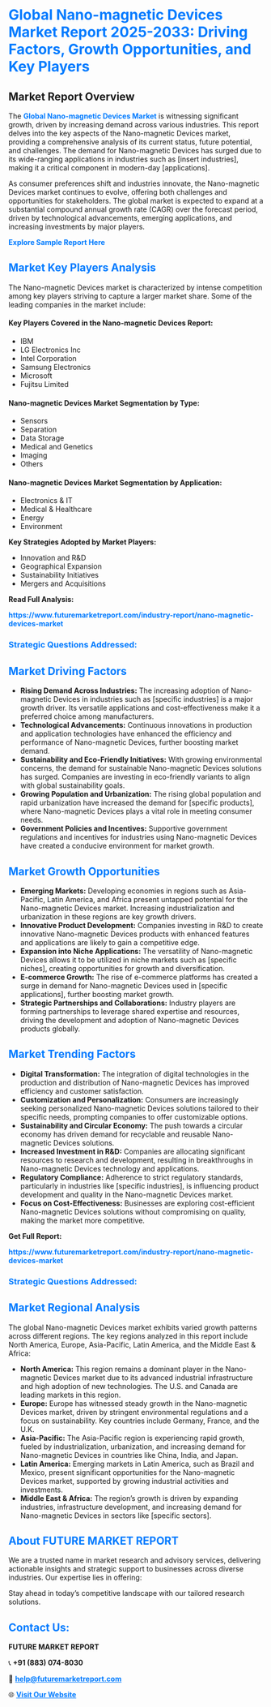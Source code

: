 <h1 style="color: #007BFF;">Global Nano-magnetic Devices Market Report 2025-2033: Driving Factors, Growth Opportunities, and Key Players</h1>

<section id="overview">
<h2>Market Report Overview</h2>
<p>The <a href="https://www.futuremarketreport.com/industry-report/nano-magnetic-devices-market" style="color: #007BFF; text-decoration: none;"><strong>Global Nano-magnetic Devices Market</strong></a> is witnessing significant growth, driven by increasing demand across various industries. This report delves into the key aspects of the Nano-magnetic Devices market, providing a comprehensive analysis of its current status, future potential, and challenges. The demand for Nano-magnetic Devices has surged due to its wide-ranging applications in industries such as [insert industries], making it a critical component in modern-day [applications].</p>
<p>As consumer preferences shift and industries innovate, the Nano-magnetic Devices market continues to evolve, offering both challenges and opportunities for stakeholders. The global market is expected to expand at a substantial compound annual growth rate (CAGR) over the forecast period, driven by technological advancements, emerging applications, and increasing investments by major players.</p>
</section>

<section id="overview">
<p><a href="https://www.futuremarketreport.com/request-sample/reportId=76300" style="color: #007BFF; text-decoration: none;"><strong>Explore Sample Report Here</strong></a></p>
</section>

<section id="key-players">
<h2 style="color: #007BFF;">Market Key Players Analysis</h2>
<p>The Nano-magnetic Devices market is characterized by intense competition among key players striving to capture a larger market share. Some of the leading companies in the market include:</p>
<h4>Key Players Covered in the Nano-magnetic Devices Report:</h4>
<ul><li>IBM</li><li>LG Electronics Inc</li><li>Intel Corporation</li><li>Samsung Electronics</li><li>Microsoft</li><li>Fujitsu Limited</li></ul>
<h4>Nano-magnetic Devices Market Segmentation by Type:</h4>
<ul><li>Sensors</li><li>Separation</li><li>Data Storage</li><li>Medical and Genetics</li><li>Imaging</li><li>Others</li></ul>

<h4>Nano-magnetic Devices Market Segmentation by Application:</h4>
<ul><li>Electronics &amp; IT</li><li>Medical &amp; Healthcare</li><li>Energy</li><li>Environment</li></ul>
<p><strong>Key Strategies Adopted by Market Players:</strong></p>
<ul>
<li>Innovation and R&D</li>
<li>Geographical Expansion</li>
<li>Sustainability Initiatives</li>
<li>Mergers and Acquisitions</li>
</ul>
</section>

<section>
<p><strong>Read Full Analysis: </strong></p><a href="https://www.futuremarketreport.com/industry-report/nano-magnetic-devices-market" style="color: #007BFF; text-decoration: none;"><strong>https://www.futuremarketreport.com/industry-report/nano-magnetic-devices-market</strong></a>
<h3 style="color: #007BFF;">Strategic Questions Addressed:</h3>
</section>

<section id="driving-factors">
<h2 style="color: #007BFF;">Market Driving Factors</h2>
<ul>
<li><strong>Rising Demand Across Industries:</strong> The increasing adoption of Nano-magnetic Devices in industries such as [specific industries] is a major growth driver. Its versatile applications and cost-effectiveness make it a preferred choice among manufacturers.</li>
<li><strong>Technological Advancements:</strong> Continuous innovations in production and application technologies have enhanced the efficiency and performance of Nano-magnetic Devices, further boosting market demand.</li>
<li><strong>Sustainability and Eco-Friendly Initiatives:</strong> With growing environmental concerns, the demand for sustainable Nano-magnetic Devices solutions has surged. Companies are investing in eco-friendly variants to align with global sustainability goals.</li>
<li><strong>Growing Population and Urbanization:</strong> The rising global population and rapid urbanization have increased the demand for [specific products], where Nano-magnetic Devices plays a vital role in meeting consumer needs.</li>
<li><strong>Government Policies and Incentives:</strong> Supportive government regulations and incentives for industries using Nano-magnetic Devices have created a conducive environment for market growth.</li>
</ul>
</section>

<section id="growth-opportunities">
<h2 style="color: #007BFF;">Market Growth Opportunities</h2>
<ul>
<li><strong>Emerging Markets:</strong> Developing economies in regions such as Asia-Pacific, Latin America, and Africa present untapped potential for the Nano-magnetic Devices market. Increasing industrialization and urbanization in these regions are key growth drivers.</li>
<li><strong>Innovative Product Development:</strong> Companies investing in R&D to create innovative Nano-magnetic Devices products with enhanced features and applications are likely to gain a competitive edge.</li>
<li><strong>Expansion into Niche Applications:</strong> The versatility of Nano-magnetic Devices allows it to be utilized in niche markets such as [specific niches], creating opportunities for growth and diversification.</li>
<li><strong>E-commerce Growth:</strong> The rise of e-commerce platforms has created a surge in demand for Nano-magnetic Devices used in [specific applications], further boosting market growth.</li>
<li><strong>Strategic Partnerships and Collaborations:</strong> Industry players are forming partnerships to leverage shared expertise and resources, driving the development and adoption of Nano-magnetic Devices products globally.</li>
</ul>
</section>

<section id="trending-factors">
<h2 style="color: #007BFF;">Market Trending Factors</h2>
<ul>
<li><strong>Digital Transformation:</strong> The integration of digital technologies in the production and distribution of Nano-magnetic Devices has improved efficiency and customer satisfaction.</li>
<li><strong>Customization and Personalization:</strong> Consumers are increasingly seeking personalized Nano-magnetic Devices solutions tailored to their specific needs, prompting companies to offer customizable options.</li>
<li><strong>Sustainability and Circular Economy:</strong> The push towards a circular economy has driven demand for recyclable and reusable Nano-magnetic Devices solutions.</li>
<li><strong>Increased Investment in R&D:</strong> Companies are allocating significant resources to research and development, resulting in breakthroughs in Nano-magnetic Devices technology and applications.</li>
<li><strong>Regulatory Compliance:</strong> Adherence to strict regulatory standards, particularly in industries like [specific industries], is influencing product development and quality in the Nano-magnetic Devices market.</li>
<li><strong>Focus on Cost-Effectiveness:</strong> Businesses are exploring cost-efficient Nano-magnetic Devices solutions without compromising on quality, making the market more competitive.</li>
</ul>
</section>

<section>
<p><strong>Get Full Report: </strong></p><a href="https://www.futuremarketreport.com/industry-report/nano-magnetic-devices-market" style="color: #007BFF; text-decoration: none;"><strong>https://www.futuremarketreport.com/industry-report/nano-magnetic-devices-market</strong></a>
<h3 style="color: #007BFF;">Strategic Questions Addressed:</h3>
</section>


<section id="regional-analysis">
<h2 style="color: #007BFF;">Market Regional Analysis</h2>
<p>The global Nano-magnetic Devices market exhibits varied growth patterns across different regions. The key regions analyzed in this report include North America, Europe, Asia-Pacific, Latin America, and the Middle East & Africa:</p>
<ul>
<li><strong>North America:</strong> This region remains a dominant player in the Nano-magnetic Devices market due to its advanced industrial infrastructure and high adoption of new technologies. The U.S. and Canada are leading markets in this region.</li>
<li><strong>Europe:</strong> Europe has witnessed steady growth in the Nano-magnetic Devices market, driven by stringent environmental regulations and a focus on sustainability. Key countries include Germany, France, and the U.K.</li>
<li><strong>Asia-Pacific:</strong> The Asia-Pacific region is experiencing rapid growth, fueled by industrialization, urbanization, and increasing demand for Nano-magnetic Devices in countries like China, India, and Japan.</li>
<li><strong>Latin America:</strong> Emerging markets in Latin America, such as Brazil and Mexico, present significant opportunities for the Nano-magnetic Devices market, supported by growing industrial activities and investments.</li>
<li><strong>Middle East & Africa:</strong> The region’s growth is driven by expanding industries, infrastructure development, and increasing demand for Nano-magnetic Devices in sectors like [specific sectors].</li>
</ul>
</section>

<footer>
<h2 style="color: #007BFF;">About FUTURE MARKET REPORT</h2>
<p>We are a trusted name in market research and advisory services, delivering actionable insights and strategic support to businesses across diverse industries. Our expertise lies in offering:</p>

<p>Stay ahead in today’s competitive landscape with our tailored research solutions.</p>

<h2 style="color: #007BFF;">Contact Us:</h2>
<p><strong>FUTURE MARKET REPORT</strong></p>
<p>📞 <strong>+91 (883) 074-8030</strong></p>
<p>📧 <strong><a href="mailto:help@futuremarketreport.com" style="color: #007BFF;">help@futuremarketreport.com</a></strong></p>
<p>🌐 <strong><a href="https://www.futuremarketreport.com/" style="color: #007BFF;">Visit Our Website</a></strong></p>
</footer>